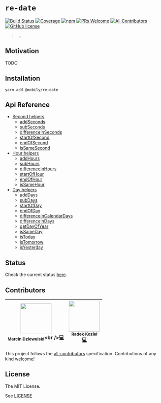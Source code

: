 # `re-date`

[![Build Status](https://img.shields.io/travis/com/mobily/re-date.svg?style=flat-square)](https://travis-ci.com/mobily/re-date) [![Coverage](https://img.shields.io/coveralls/github/mobily/re-date.svg?style=flat-square)](https://coveralls.io/github/mobily/re-date?branch=master) [![npm](https://img.shields.io/npm/v/@mobily/re-date.svg?style=flat-square)](https://www.npmjs.com/package/@mobily/re-date) [![PRs Welcome](https://img.shields.io/badge/PRs-welcome-brightgreen.svg?style=flat-square)](http://makeapullrequest.com) [![All Contributors](https://img.shields.io/badge/all_contributors-2-orange.svg?style=flat-square)](#contributors) [![GitHub license](https://img.shields.io/badge/license-MIT-blue.svg?style=flat-square)](https://github.com/mobily/re-date/blob/master/LICENSE)

> …

## Motivation

TODO

## Installation

```shell
yarn add @mobily/re-date
```

## Api Reference

<!-- TOC:START - Do not remove or modify this section -->
* [Second helpers](docs/second.md#second-helpers)
    * [addSeconds](docs/second.md#addseconds)
    * [subSeconds](docs/second.md#subseconds)
    * [differenceInSeconds](docs/second.md#differenceinseconds)
    * [startOfSecond](docs/second.md#startofsecond)
    * [endOfSecond](docs/second.md#endofsecond)
    * [isSameSecond](docs/second.md#issamesecond)
* [Hour helpers](docs/hour.md#hour-helpers)
    * [addHours](docs/hour.md#addhours)
    * [subHours](docs/hour.md#subhours)
    * [differenceInHours](docs/hour.md#differenceinhours)
    * [startOfHour](docs/hour.md#startofhour)
    * [endOfHour](docs/hour.md#endofhour)
    * [isSameHour](docs/hour.md#issamehour)
* [Day helpers](docs/day.md#day-helpers)
    * [addDays](docs/day.md#adddays)
    * [subDays](docs/day.md#subdays)
    * [startOfDay](docs/day.md#startofday)
    * [endOfDay](docs/day.md#endofday)
    * [differenceInCalendarDays](docs/day.md#differenceincalendardays)
    * [differenceInDays](docs/day.md#differenceindays)
    * [getDayOfYear](docs/day.md#getdayofyear)
    * [isSameDay](docs/day.md#issameday)
    * [isToday](docs/day.md#istoday)
    * [isTomorrow](docs/day.md#istomorrow)
    * [isYesterday](docs/day.md#isyesterday)
<!-- TOC:END -->

## Status

Check the current status [here](STATUS.md).

## Contributors

<!-- ALL-CONTRIBUTORS-LIST:START - Do not remove or modify this section -->
<!-- prettier-ignore -->
| [<img src="https://avatars1.githubusercontent.com/u/1467712?v=4" width="100px;"/><br /><sub><b>Marcin Dziewulski</b></sub>](https://twitter.com/__marcin_)<br />[💻](https://github.com/mobily/re-date/commits?author=mobily "Code") | [<img src="https://avatars3.githubusercontent.com/u/1303365?v=4" width="100px;"/><br /><sub><b>Radek Kozieł</b></sub>](http://radoslawkoziel.pl)<br />[💻](https://github.com/mobily/re-date/commits?author=panr "Code") |
| :---: | :---: |
<!-- ALL-CONTRIBUTORS-LIST:END -->

This project follows the [all-contributors](https://github.com/kentcdodds/all-contributors) specification. Contributions of any kind welcome!

## License

The MIT License.

See [LICENSE](LICENSE)
